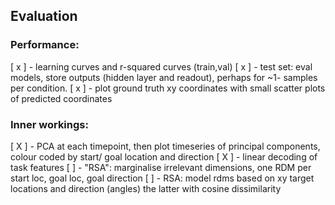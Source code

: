 
## Evaluation

### Performance:
[ x ] - learning curves and r-squared curves (train,val)
[ x ] - test set: eval models, store outputs (hidden layer and readout), perhaps for ~1- samples per condition.
[ x ] - plot ground truth xy coordinates with small scatter plots of predicted coordinates

### Inner workings:
[ X ] - PCA at each timepoint, then plot timeseries of principal components, colour coded by start/ goal location and direction
[ X ] - linear decoding of task features
[ ] - "RSA": marginalise irrelevant dimensions, one RDM per start loc, goal loc, goal direction
[ ] - RSA: model rdms based on xy target locations and direction (angles) the latter with cosine dissimilarity
